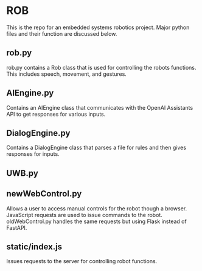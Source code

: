 # ROB
This is the repo for an embedded systems robotics project. Major python files and their function are discussed below.

## rob.py
rob.py contains a Rob class that is used for controlling the robots functions. This includes speech, movement, and gestures.

## AIEngine.py
Contains an AIEngine class that communicates with the OpenAI Assistants API to get responses for various inputs.

## DialogEngine.py
Contains a DialogEngine class that parses a file for rules and then gives responses for inputs.

## UWB.py

## newWebControl.py
Allows a user to access manual controls for the robot though a browser. JavaScript requests are used to issue commands to the robot. oldWebControl.py handles the same requests but using Flask instead of FastAPI.

## static/index.js
Issues requests to the server for controlling robot functions.